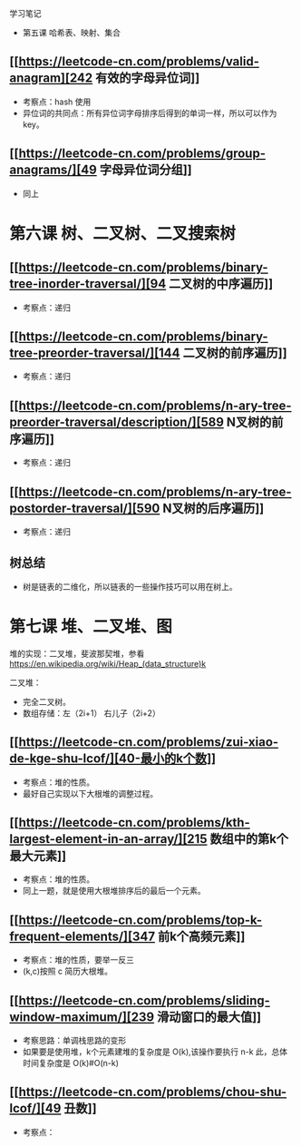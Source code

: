 
学习笔记
* 第五课 哈希表、映射、集合

## [[https://leetcode-cn.com/problems/valid-anagram][242 有效的字母异位词]]
   + 考察点：hash 使用
   + 异位词的共同点：所有异位词字母排序后得到的单词一样，所以可以作为 key。

## [[https://leetcode-cn.com/problems/group-anagrams/][49 字母异位词分组]]
   + 同上

# 第六课 树、二叉树、二叉搜索树

## [[https://leetcode-cn.com/problems/binary-tree-inorder-traversal/][94 二叉树的中序遍历]]
   + 考察点：递归
## [[https://leetcode-cn.com/problems/binary-tree-preorder-traversal/][144 二叉树的前序遍历]]
   + 考察点：递归
## [[https://leetcode-cn.com/problems/n-ary-tree-preorder-traversal/description/][589 N叉树的前序遍历]]
   + 考察点：递归
## [[https://leetcode-cn.com/problems/n-ary-tree-postorder-traversal/][590 N叉树的后序遍历]]
   + 考察点：递归

## 树总结
   + 树是链表的二维化，所以链表的一些操作技巧可以用在树上。

# 第七课 堆、二叉堆、图
  堆的实现：二叉堆，斐波那契堆，参看 https://en.wikipedia.org/wiki/Heap_(data_structure)k

  二叉堆：
  + 完全二叉树。
  + 数组存储：左（2i+1） 右儿子（2i+2）

## [[https://leetcode-cn.com/problems/zui-xiao-de-kge-shu-lcof/][40-最小的k个数]]
   + 考察点：堆的性质。
   + 最好自己实现以下大根堆的调整过程。

## [[https://leetcode-cn.com/problems/kth-largest-element-in-an-array/][215 数组中的第k个最大元素]]
   + 考察点：堆的性质。
   + 同上一题，就是使用大根堆排序后的最后一个元素。

## [[https://leetcode-cn.com/problems/top-k-frequent-elements/][347 前k个高频元素]]
   + 考察点：堆的性质，要举一反三
   + (k,c)按照 c 简历大根堆。

## [[https://leetcode-cn.com/problems/sliding-window-maximum/][239 滑动窗口的最大值]]
   + 考察思路：单调栈思路的变形
   + 如果要是使用堆，k个元素建堆的复杂度是 O(k),该操作要执行 n-k 此，总体时间复杂度是 O(k)#O(n-k)

## [[https://leetcode-cn.com/problems/chou-shu-lcof/][49 丑数]]
   + 考察点：
